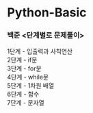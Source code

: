 # Python-Basic

### 백준 <단계별로 문제풀이>
1단계 - 입출력과 사칙연산<br>
2단계 - if문<br>
3단계 - for문<br>
4단계 - while문<br>
5단계 - 1차원 배열<br>
6단계 - 함수<br>
7단계 - 문자열
